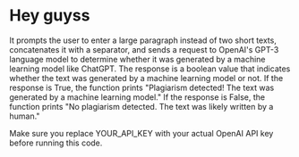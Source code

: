 # Hey guyss


It prompts the user to enter a large paragraph instead of two short texts, concatenates it with a separator, and sends a request to OpenAI's GPT-3 language model to determine whether it was generated by a machine learning model like ChatGPT. The response is a boolean value that indicates whether the text was generated by a machine learning model or not. If the response is True, the function prints "Plagiarism detected! The text was generated by a machine learning model." If the response is False, the function prints "No plagiarism detected. The text was likely written by a human."

Make sure you replace YOUR_API_KEY with your actual OpenAI API key before running this code.